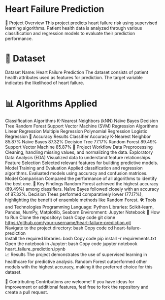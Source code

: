 # Heart Failure Prediction
   🏥 Project Overview
This project predicts heart failure risk using supervised learning algorithms. Patient health data is analyzed through various classification and regression models to evaluate their prediction performance.

# 📂 Dataset
Dataset Name: Heart Failure Prediction
The dataset consists of patient health attributes used as features for prediction. The target variable indicates the likelihood of heart failure.

# 📊 Algorithms Applied
Classification Algorithms
K-Nearest Neighbors (kNN)
Naïve Bayes
Decision Tree
Random Forest
Support Vector Machine (SVM)
Regression Algorithms
Linear Regression
Multiple Regression
Polynomial Regression
Logistic Regression
🎯 Accuracy Results
Classifier	Accuracy
K-Nearest Neighbor	85.87%
Naïve Bayes	87.32%
Decision Tree	77.17%
Random Forest	89.49%
Support Vector Machine	85.87%
📁 Project Workflow
Data Preprocessing
Cleaning, handling missing values, and normalizing the data.
Exploratory Data Analysis (EDA)
Visualized data to understand feature relationships.
Feature Selection
Selected relevant features for building predictive models.
Model Training and Evaluation
Applied classification and regression algorithms.
Evaluated models using accuracy and confusion matrices.
Model Comparison
Compared the performance of all algorithms to identify the best one.
🔑 Key Findings
Random Forest achieved the highest accuracy (89.49%) among classifiers.
Naïve Bayes followed closely with an accuracy of 87.32%.
Decision Trees performed comparatively lower (77.17%), highlighting the benefit of ensemble methods like Random Forest.
🛠 Tools and Technologies
Programming Language: Python
Libraries: Scikit-learn, Pandas, NumPy, Matplotlib, Seaborn
Environment: Jupyter Notebook
🚀 How to Run
Clone the repository:
bash
Copy code
git clone https://github.com/your-username/heart-failure-prediction.git  
Navigate to the project directory:
bash
Copy code
cd heart-failure-prediction  
Install the required libraries:
bash
Copy code
pip install -r requirements.txt  
Open the notebook in Jupyter:
bash
Copy code
jupyter notebook heart_failure_prediction.ipynb  
📈 Results
The project demonstrates the use of supervised learning in healthcare for predictive analysis. Random Forest outperformed other models with the highest accuracy, making it the preferred choice for this dataset.

🤝 Contributing
Contributions are welcome! If you have ideas for improvement or additional features, feel free to fork the repository and create a pull request.

